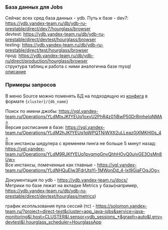 
### База данных для Jobs

Сейчас всех сред база данных - ydb. 
Путь к базе - 
dev7: https://ydb.yandex-team.ru/db/ydb-ru-prestable/direct/dev7/hourglass/browser<br>
devtest: https://ydb.yandex-team.ru/db/ydb-ru-prestable/direct/devtest/hourglass/browser<br>
testing: https://ydb.yandex-team.ru/db/ydb-ru-prestable/direct/test/hourglass/browser<br>
прод: https://ydb.yandex-team.ru/db/ydb-ru/direct/production/hourglass/browser<br>
структура таблиц и работа с ними аналогична базе mysql<br>
[описание](https://a.yandex-team.ru/arc/trunk/arcadia/direct/schemata/ydb/hourglass/)

### Примеры запросов
В меню Source можно поменять БД на подходящую из [конфига](https://a.yandex-team.ru/arc/trunk/arcadia/direct/libs-internal/config/src/main/resources/common-production.conf?rev=6479928#L1082) в формате `{cluster}/{db_name}`

Поиск по имени джобы: https://yql.yandex-team.ru/Operations/YLdMtxJKfYEUq1oxvU2PhR4z01jBwP50DrRmhelqNMA=<br>
Версия расписания в базе: https://yql.yandex-team.ru/Operations/YLdM2hJKfYEUq1pWPQTNiWXtt2uLLeaz0jXMKHl0s_4=<br>
Все инстансы шедулера с временем пинга не больше 5 минут назад: https://yql.yandex-team.ru/Operations/YLdM9RJKfYEUq1pvqmgGnvQhhHOvQ0ujvGE3OsMn8Uw=<br>
Все инстансы, помеченные как главные - https://yql.yandex-team.ru/Operations/YLdNHQuEIw3FdrUtsYi-1MWonDd_4-lxI9GiaFOqJOg=<br>

Документация по ydb - https://ydb.yandex-team.ru/docs/<br>
Метрики по базе лежат на вкладке Metrics у базы(например, https://ydb.yandex-team.ru/db/ydb-ru-prestable/direct/devtest/hourglass/metrics)<br>

график исопльзования пула сессий (тс) - https://solomon.yandex-team.ru/?project=direct-test&cluster=app_java-jobs&service=java-monitoring&l.host=CLUSTER&l.sensor=ydb_sessions_*&graph=auto&l.env=devtest&l.hourglass_scheduler=HourglassApp
